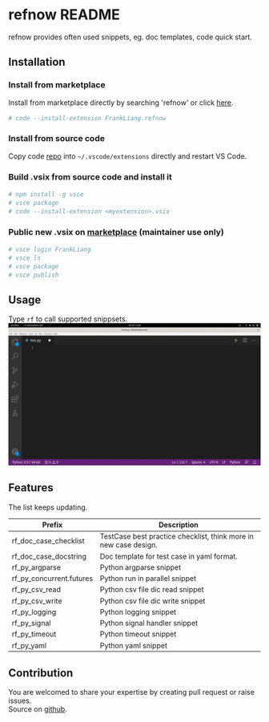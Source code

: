 # refnow README

refnow provides often used snippets, eg. doc templates, code quick start.

## Installation

### Install from marketplace

Install from marketplace directly by searching 'refnow' or click [here](https://marketplace.visualstudio.com/items?itemName=FrankLiang.refnow).

```bash
# code --install-extension FrankLiang.refnow
```

### Install from source code

Copy code [repo](https://github.com/liangxiao1/refnow) into `~/.vscode/extensions` directly and restart VS Code.

### Build .vsix from source code and install it

```bash
# npm install -g vsce
# vsce package
# code --install-extension <myextension>.vsix
```

### Public new .vsix on [marketplace](https://marketplace.visualstudio.com/VSCode) (maintainer use only)

```bash
# vsce login FrankLiang
# vsce ls
# vsce package
# vsce publish
```

## Usage

Type `rf` to call supported snippsets.
![This is demo!](images/demo.gif "rf typed")

## Features

The list keeps updating.  

|Prefix | Description|
|-------|-------|
|rf_doc_case_checklist | TestCase best practice checklist, think more in new case design.
|rf_doc_case_docstring | Doc template for test case in yaml format.|
|rf_py_argparse | Python argparse snippet|
|rf_py_concurrent.futures | Python run in parallel snippet|
|rf_py_csv_read | Python csv file dic read snippet|
|rf_py_csv_write | Python csv file dic write snippet|
|rf_py_logging | Python logging snippet|
|rf_py_signal | Python signal handler snippet|
|rf_py_timeout | Python timeout snippet|
|rf_py_yaml | Python yaml snippet|

## Contribution

You are welcomed to share your expertise by creating pull request or raise issues.  
Source on [github](https://github.com/liangxiao1/refnow).
